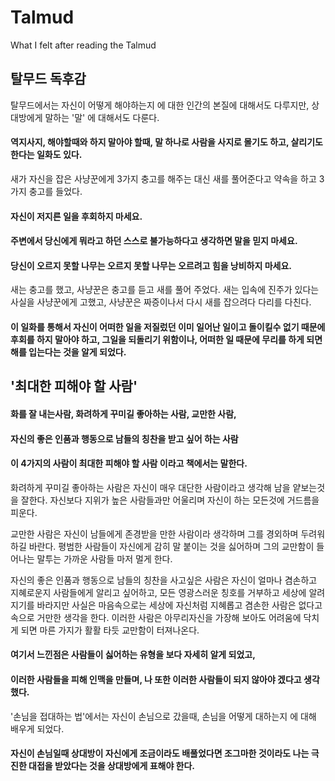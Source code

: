 #  Talmud
  What I felt after reading the Talmud

## 탈무드 독후감


탈무드에서는 자신이 어떻게 해야하는지 에 대한 인간의 본질에 대해서도 다루지만, 
상대방에게 말하는 '말' 에 대해서도 다룬다.

#### 역지사지, 해야할때와 하지 말아야 할때, 말 하나로 사람을 사지로 몰기도 하고, 살리기도 한다는 일화도 있다.


새가 자신을 잡은 사냥꾼에게 3가지 충고를 해주는 대신 새를 풀어준다고 약속을 하고 3가지 충고를 들었다.


#### 자신이 저지른 일을 후회하지 마세요. 
#### 주변에서 당신에게 뭐라고 하던 스스로 불가능하다고 생각하면 말을 믿지 마세요. 
#### 당신이 오르지 못할 나무는 오르지 못할 나무는 오르려고 힘을 낭비하지 마세요.


새는 충고를 했고, 사냥꾼은 충고를 듣고 새를 풀어 주었다.
새는 입속에 진주가 있다는 사실을 사냥꾼에게 고했고, 사냥꾼은 짜증이나서 다시 새를 잡으려다 다리를 다친다.


#### 이 일화를 통해서 자신이 어떠한 일을 저질렀던 이미 일어난 일이고 돌이킬수 없기 때문에 후회를 하지 말아야 하고, 그일을 되돌리기 위함이나, 어떠한 일 때문에 무리를 하게 되면 해를 입는다는 것을 알게 되었다.

## '최대한 피해야 할 사람'
#### 화를 잘 내는사람, 화려하게 꾸미길 좋아하는 사람, 교만한 사람,
#### 자신의 좋은 인품과 행동으로 남들의 칭찬을 받고 싶어 하는 사람
#### 이 4가지의 사람이 최대한 피해야 할 사람 이라고 책에서는 말한다.


화려하게 꾸미길 좋아하는 사람은 자신이 매우 대단한 사람이라고 생각해 남을 얕보는것을 잘한다. 
자신보다 지위가 높은 사람들과만 어울리며 자신이 하는 모든것에 거드름을 피운다.

교만한 사람은 자신이 남들에게 존경받을 만한 사람이라 생각하며 그를 경외하며 두려워 하길 바란다. 
평범한 사람들이 자신에게 감히 말 붙이는 것을 싫어하며 그의 교만함이 들어나는 말투는 가까운 사람들 마저 멀게 한다.

자신의 좋은 인품과 행동으로 남들의 칭찬을 사고싶은 사람은 
자신이 얼마나 겸손하고 지혜로운지 사람들에게 알리고 싶어하고, 
모든 영광스러운 칭호를 거부하고 세상에 알려지기를 바라지만 
사실은 마음속으로는 세상에 자신처럼 지혜롭고 겸손한 사람은 없다고 속으로 거만한 생각을 한다. 
이러한 사람은 아무리자신을 가장해 보아도 
어려움에 닥치게 되면 마른 가지가 활활 타듯 교만함이 터져나온다.


#### 여기서 느낀점은 사람들이 싫어하는 유형을 보다 자세히 알게 되었고, 
#### 이러한 사람들을 피해 인맥을 만들며, 나 또한 이러한 사람들이 되지 않아야 겠다고 생각했다.


'손님을 접대하는 법'에서는 자신이 손님으로 갔을때, 손님을 어떻게 대하는지 에 대해 배우게 되었다. 


#### 자신이 손님일때 상대방이 자신에게 조금이라도 배풀었다면 조그마한 것이라도 나는 극진한 대접을 받았다는 것을 상대방에게 표해야 한다. 